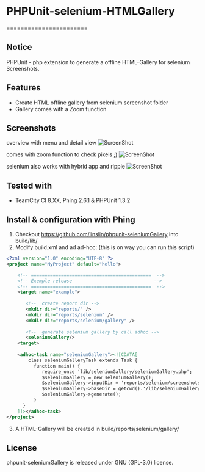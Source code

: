 # PHPUnit-selenium-HTMLGallery
=======================

## Notice
PHPUnit - php extension to generate a offline HTML-Gallery for selenium Screenshots.

## Features

- Create HTML offline gallery from selenium screenshot folder
- Gallery comes with a Zoom function

## Screenshots

overview with menu and detail view
![ScreenShot](https://raw2.github.com/linslin/PHPUnit-selenium-HTMLGallery/development/art/screen1.png)

comes with zoom function to check pixels ;)
![ScreenShot](https://raw2.github.com/linslin/PHPUnit-selenium-HTMLGallery/development/art/screen2.png)

selenium also works with hybrid app and ripple 
![ScreenShot](https://raw2.github.com/linslin/PHPUnit-selenium-HTMLGallery/development/art/screen3.png)


## Tested with

- TeamCity CI 8.XX, Phing 2.6.1 & PHPUnit 1.3.2

## Install & configuration with Phing

1. Checkout https://github.com/linslin/phpunit-seleniumGallery into build/lib/
2. Modify build.xml and ad ad-hoc: (this is on way you can run this script)
```xml
<?xml version="1.0" encoding="UTF-8" ?>
<project name="MyProject" default="hello">

    <!-- ============================================  -->
    <!-- Exemple release                              -->
    <!-- ============================================  -->
    <target name="example">
    
       <!--  create report dir -->
       <mkdir dir="reports/" />
       <mkdir dir="reports/selenium" />
       <mkdir dir="reports/selenium/gallery" />
        
       <!--  generate selenium gallery by call adhoc -->
       <seleniumGallery/>
    <target> 
        
    <adhoc-task name="seleniumGallery"><![CDATA[
        class seleniumGalleryTask extends Task {
          function main() {
             require_once 'lib/seleniumGallery/seleniumGallery.php';
             $seleniumGallery = new seleniumGallery();
             $seleniumGallery->inputDir = 'reports/selenium/screenshots';
             $seleniumGallery->baseDir = getcwd().'/lib/seleniumGallery';
             $seleniumGallery->generate();
          }
      }
    ]]></adhoc-task>
</project> 
```

3. A HTML-Gallery will be created in build/reports/selenium/gallery/

## License
phpunit-seleniumGallery is released under GNU (GPL-3.0) license.